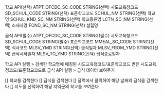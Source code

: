 학교 API(선택)
ATPT_OFCDC_SC_CODE STRING(선택) 시도교육청코드
SD_SCHUL_CODE STRING(선택) 표준학교코드
SCHUL_NM STRING(선택) 학교명
SCHUL_KND_SC_NM STRING(선택) 학교종류명
LCTN_SC_NM STRING(선택) 소재지명
FOND_SC_NM STRING(선택) 설립명

급식 API(필수)
ATPT_OFCDC_SC_CODE STRING(필수) 시도교육청코드
SD_SCHUL_CODE STRING(필수) 표준학교코드
MMEAL_SC_CODE STRING(선택) 식사코드
MLSV_YMD STRING(선택) 급식일자
MLSV_FROM_YMD STRING(선택) 급식시작일자
MLSV_TO_YMD STRING(선택) 급식종료일자

학교 API 실행 > 검색한 학교명에 매칭된 시도교육청코드/표준학교코드
받은 시도교육청코드/표준학교코드로 급식 API 실행 > 급식 데이터 보여주기

[] 학교를 검색한다
[] 급식을 검색한다
[] 달력에서 클릭하여 해당 날짜의 급식을 검색한다
[] 지도를 선택하여 해당 지역군의 학교를 보여준다
